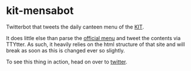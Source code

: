 kit-mensabot
============

Twitterbot that tweets the daily canteen menu of the [KIT](http://kit.edu).  

It does little else than parse the [official menu](http://www.studentenwerk-karlsruhe.de/de/essen/?view=ok&STYLE=popup_plain&c=adenauerring&p=1) and tweet the contents via TTYtter. As such, it heavily relies on the html structure of that site and will break as soon as this is changed ever so slightly.

To see this thing in action, head on over to [twitter](http://twitter.com/MensaUniKA).
